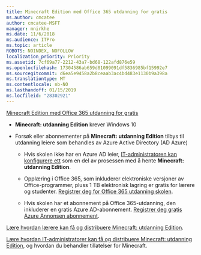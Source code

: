 ```yaml
---
title: Minecraft Edition med Office 365 utdanning for gratis
ms.author: cmcatee
author: cmcatee-MSFT
manager: mnirkhe
ms.date: 11/6/2018
ms.audience: ITPro
ms.topic: article
ROBOTS: NOINDEX, NOFOLLOW
localization_priority: Priority
ms.assetid: 7cf69a77-2212-43a7-bd68-122afd876e59
ms.openlocfilehash: 17304586ab659d81099091df5836985bf15992e7
ms.sourcegitcommit: d6ea5e9458a2b8ceaab3ac4bd483e1130b9a398a
ms.translationtype: MT
ms.contentlocale: nb-NO
ms.lasthandoff: 01/15/2019
ms.locfileid: "28302921"
---
```

[Minecraft Edition med Office 365 utdanning for gratis](https://docs.microsoft.com/en-us/education/windows/get-minecraft-for-education)
  
- **Minecraft: utdanning Edition** krever Windows 10 
    
- Forsøk eller abonnementer på **Minecraft: utdanning Edition** tilbys til utdanning leiere som behandles av Azure Active Directory (AD Azure) 
    
  - Hvis skolen ikke har en Azure AD leier, [IT-administratoren kan konfigurere ett](https://docs.microsoft.com/en-us/education/windows/school-get-minecraft) som en del av prosessen med å hente **Minecraft: utdanning Edition**.
    
  - Opplæring i Office 365, som inkluderer elektroniske versjoner av Office-programmer, pluss 1 TB elektronisk lagring er gratis for lærere og studenter. [Registrer deg for Office 365 utdanning skolen](https://products.office.com/academic/office-365-education-plan).
    
  - Hvis skolen har et abonnement på Office 365-utdanning, den inkluderer en gratis Azure AD-abonnement. [Registrer deg gratis Azure Annonsen abonnement](https://msdn.microsoft.com/library/windows/hardware/mt703369%28v=vs.85%29.aspx).
    
[Lære hvordan lærere kan få og distribuere Minecraft: utdanning Edition](https://docs.microsoft.com/en-us/education/windows/teacher-get-minecraft).
  
[Lære hvordan IT-administratorer kan få og distribuere Minecraft: utdanning Edition](https://docs.microsoft.com/en-us/education/windows/school-get-minecraft), og hvordan du behandler tillatelser for Minecraft.
  

